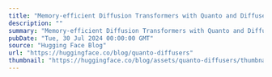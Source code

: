 ```yaml
---
title: "Memory-efficient Diffusion Transformers with Quanto and Diffusers"
description: ""
summary: "Memory-efficient Diffusion Transformers with Quanto and Diffusers Over the past few months, we have ..."
pubDate: "Tue, 30 Jul 2024 00:00:00 GMT"
source: "Hugging Face Blog"
url: "https://huggingface.co/blog/quanto-diffusers"
thumbnail: "https://huggingface.co/blog/assets/quanto-diffusers/thumbnail.png"
---
```


